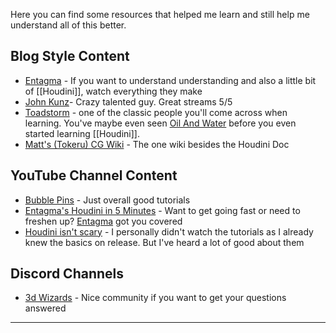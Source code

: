 Here you can find some resources that helped me learn and still help me understand all of this better.

## Blog Style Content
- [Entagma](https://entagma.com/) - If you want to understand understanding and also a little bit of [[Houdini]], watch everything they make
- [John Kunz](https://wiki.johnkunz.com/index.php?title=Main_Page)- Crazy talented guy. Great streams 5/5
- [Toadstorm](https://www.toadstorm.com/blog/) - one of the classic people you'll come across when learning. You've maybe even seen [Oil And Water](https://www.toadstorm.com/blog/?p=652) before you even started learning [[Houdini]].
- [Matt's (Tokeru) CG Wiki](https://www.tokeru.com/cgwiki/index.php?title=Main_Page) - The one wiki besides the Houdini Doc

## YouTube Channel Content
- [Bubble Pins](https://www.youtube.com/c/bubblepins) - Just overall good tutorials
- [Entagma's Houdini in 5 Minutes](https://www.youtube.com/watch?v=t17WRxHRih8&list=PLdFfFRXT0K_gyA6VVBnYVDgAEGYeaJlKN) - Want to get going fast or need to freshen up? [Entagma](https://entagma.com/) got you covered
- [Houdini isn't scary](https://www.youtube.com/watch?v=Tsv8UGqDibc&list=PLhyeWJ40aDkUDHDOhZQ2UkCfNiQj7hS5W) - I personally didn't watch the tutorials as I already knew the basics on release. But I've heard a lot of good about them

## Discord Channels
- [3d Wizards](https://discord.gg/2kaUU6qQpc) - Nice community if you want to get your questions answered


---

<script src="https://giscus.app/client.js"
        data-repo="git-submariner/oddlyspecific"
        data-repo-id="R_kgDOHY5lmg"
        data-category="General"
        data-category-id="DIC_kwDOHY5lms4CPUCw"
        data-mapping="url"
        data-reactions-enabled="1"
        data-emit-metadata="0"
        data-input-position="bottom"
        data-theme="dark"
        data-lang="en"
        crossorigin="anonymous"
        async>
</script>